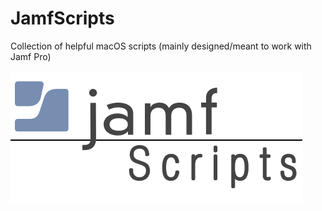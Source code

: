 # JamfScripts
Collection of helpful macOS scripts (mainly designed/meant to work with Jamf Pro)

<img align="center" src="images/jamfScripts.png" />

